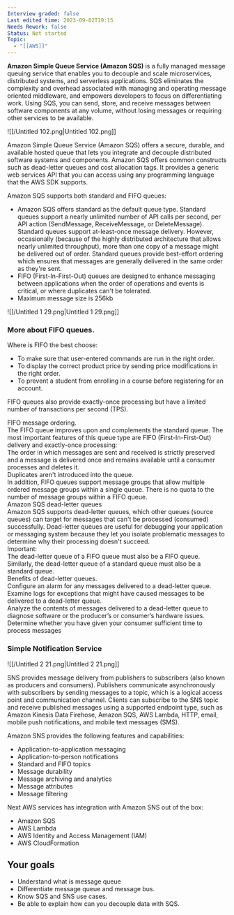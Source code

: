 ```yaml
---
Interview graded: false
Last edited time: 2023-09-02T19:15
Needs Rework: false
Status: Not started
Topic:
  - "[[AWS]]"
---
```

**Amazon Simple Queue Service (Amazon SQS)** is a fully managed message queuing service that enables you to decouple and scale microservices, distributed systems, and serverless applications. SQS eliminates the complexity and overhead associated with managing and operating message oriented middleware, and empowers developers to focus on differentiating work. Using SQS, you can send, store, and receive messages between software components at any volume, without losing messages or requiring other services to be available.

![[/Untitled 102.png|Untitled 102.png]]

Amazon Simple Queue Service (Amazon SQS) offers a secure, durable, and available hosted queue that lets you integrate and decouple distributed software systems and components. Amazon SQS offers common constructs such as dead-letter queues and cost allocation tags. It provides a generic web services API that you can access using any programming language that the AWS SDK supports.

  

Amazon SQS supports both standard and FIFO queues:

- Amazon SQS offers standard as the default queue type. Standard queues support a nearly unlimited number of API calls per second, per API action (SendMessage, ReceiveMessage, or DeleteMessage). Standard queues support at-least-once message delivery. However, occasionally (because of the highly distributed architecture that allows nearly unlimited throughput), more than one copy of a message might be delivered out of order. Standard queues provide best-effort ordering which ensures that messages are generally delivered in the same order as they're sent.
- FIFO (First-In-First-Out) queues are designed to enhance messaging between applications when the order of operations and events is critical, or where duplicates can't be tolerated.
- Maximum message size is 256kb

![[/Untitled 1 29.png|Untitled 1 29.png]]

### More about FIFO queues.

Where is FIFO the best choose:

- To make sure that user-entered commands are run in the right order.
- To display the correct product price by sending price modifications in the right order.
- To prevent a student from enrolling in a course before registering for an account.

FIFO queues also provide exactly-once processing but have a limited number of transactions per second (TPS).

FIFO message ordering.  
The FIFO queue improves upon and complements the standard queue. The most important features of this queue type are FIFO (First-In-First-Out) delivery and exactly-once processing:  
The order in which messages are sent and received is strictly preserved and a message is delivered once and remains available until a consumer processes and deletes it.  
Duplicates aren't introduced into the queue.  
In addition, FIFO queues support message groups that allow multiple ordered message groups within a single queue. There is no quota to the number of message groups within a FIFO queue.  
Amazon SQS dead-letter queues  
Amazon SQS supports dead-letter queues, which other queues (source queues) can target for messages that can't be processed (consumed) successfully. Dead-letter queues are useful for debugging your application or messaging system because they let you isolate problematic messages to determine why their processing doesn't succeed.  
Important:  
The dead-letter queue of a FIFO queue must also be a FIFO queue. Similarly, the dead-letter queue of a standard queue must also be a standard queue.  
Benefits of dead-letter queues.  
Configure an alarm for any messages delivered to a dead-letter queue.  
Examine logs for exceptions that might have caused messages to be delivered to a dead-letter queue.  
Analyze the contents of messages delivered to a dead-letter queue to diagnose software or the producer’s or consumer’s hardware issues.  
Determine whether you have given your consumer sufficient time to process messages  

### **Simple Notification Service**

![[/Untitled 2 21.png|Untitled 2 21.png]]

SNS provides message delivery from publishers to subscribers (also known as producers and consumers). Publishers communicate asynchronously with subscribers by sending messages to a topic, which is a logical access point and communication channel. Clients can subscribe to the SNS topic and receive published messages using a supported endpoint type, such as Amazon Kinesis Data Firehose, Amazon SQS, AWS Lambda, HTTP, email, mobile push notifications, and mobile text messages (SMS).

Amazon SNS provides the following features and capabilities:

- Application-to-application messaging
- Application-to-person notifications
- Standard and FIFO topics
- Message durability
- Message archiving and analytics
- Message attributes
- Message filtering

Next AWS services has integration with Amazon SNS out of the box:

- Amazon SQS
- AWS Lambda
- AWS Identity and Access Management (IAM)
- AWS CloudFormation

## Your goals

- Understand what is message queue
- Differentiate message queue and message bus.
- Know SQS and SNS use cases.
- Be able to explain how can you decouple data with SQS.